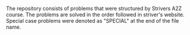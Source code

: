 The repository consists of problems that were structured by Strivers A2Z course. The problems are solved in the order followed in striver's website. Special case problems were denoted as "SPECIAL" at the end of the file name.
